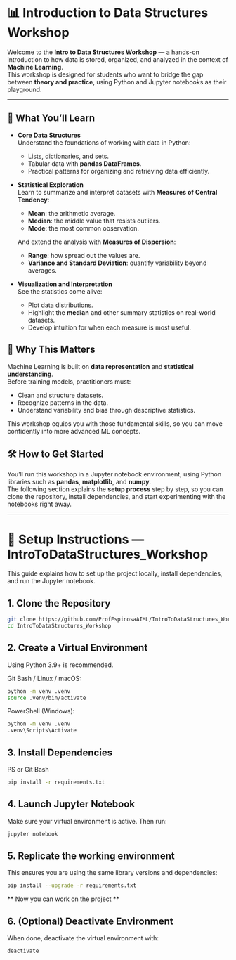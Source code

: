 # 📊 Introduction to Data Structures Workshop

Welcome to the **Intro to Data Structures Workshop** — a hands-on introduction to how data is stored, organized, and analyzed in the context of **Machine Learning**.  
This workshop is designed for students who want to bridge the gap between **theory and practice**, using Python and Jupyter notebooks as their playground.  

---

## 🔑 What You’ll Learn

- **Core Data Structures**  
  Understand the foundations of working with data in Python:
  - Lists, dictionaries, and sets.
  - Tabular data with **pandas DataFrames**.
  - Practical patterns for organizing and retrieving data efficiently.

- **Statistical Exploration**  
  Learn to summarize and interpret datasets with **Measures of Central Tendency**:
  - **Mean**: the arithmetic average.  
  - **Median**: the middle value that resists outliers.  
  - **Mode**: the most common observation.  

  And extend the analysis with **Measures of Dispersion**:
  - **Range**: how spread out the values are.  
  - **Variance and Standard Deviation**: quantify variability beyond averages.  

- **Visualization and Interpretation**  
  See the statistics come alive:
  - Plot data distributions.  
  - Highlight the **median** and other summary statistics on real-world datasets.  
  - Develop intuition for when each measure is most useful.  


## 🚀 Why This Matters

Machine Learning is built on **data representation** and **statistical understanding**.  
Before training models, practitioners must:
- Clean and structure datasets.  
- Recognize patterns in the data.  
- Understand variability and bias through descriptive statistics.  

This workshop equips you with those fundamental skills, so you can move confidently into more advanced ML concepts.


## 🛠️ How to Get Started

You’ll run this workshop in a Jupyter notebook environment, using Python libraries such as **pandas**, **matplotlib**, and **numpy**.  
The following section explains the **setup process** step by step, so you can clone the repository, install dependencies, and start experimenting with the notebooks right away.

---

# 🔧 Setup Instructions — IntroToDataStructures_Workshop

This guide explains how to set up the project locally, install dependencies, and run the Jupyter notebook.  


## 1. Clone the Repository
```bash
git clone https://github.com/ProfEspinosaAIML/IntroToDataStructures_Workshop.git
cd IntroToDataStructures_Workshop
```

## 2. Create a Virtual Environment
Using Python 3.9+ is recommended.

Git Bash / Linux / macOS:
```bash
python -m venv .venv
source .venv/bin/activate
```

PowerShell (Windows):
```bash
python -m venv .venv
.venv\Scripts\Activate
```

## 3. Install Dependencies
PS or Git Bash
```bash
pip install -r requirements.txt
```

## 4. Launch Jupyter Notebook
Make sure your virtual environment is active. Then run:
```bash
jupyter notebook
```

## 5. Replicate the working environment
This ensures you are using the same library versions and dependencies:
```bash
pip install --upgrade -r requirements.txt
```

** Now you can work on the project **

## 6. (Optional) Deactivate Environment
When done, deactivate the virtual environment with:
```bash
deactivate
```
